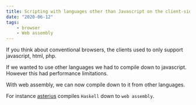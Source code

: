 ```yaml
---
title: Scripting with languages other than Javascript on the client-side
date: "2020-06-12"
tags:
    - browser
    - Web assembly
---
```


If you think about conventional browsers, the clients used to only support javascript, html, php.

If we wanted to use other languages we had to compile down to javascript. However this had performance limitations.

With web assembly, we can now compile down to it from other languages.

For instance [asterius](https://github.com/tweag/asterius) compiles `Haskell` down to `web assembly`.

